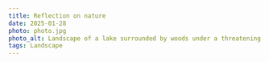 ```yaml
---
title: Reflection on nature
date: 2025-01-28
photo: photo.jpg
photo_alt: Landscape of a lake surrounded by woods under a threatening sky
tags: Landscape
---
```


